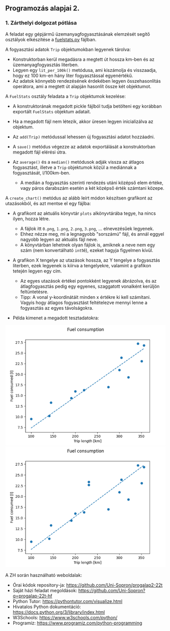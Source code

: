 ## Programozás alapjai 2.

### 1. Zárthelyi dolgozat pótlása

A feladat egy gépjármű üzemanyagfogyasztásának elemzését segítő osztályok elkészítése a [fuelstats.py](fuelstats.py) fájlban.

A fogyasztási adatok `Trip` objektumokban legyenek tárolva:
- Konstruktorban kerül megadásra a megtett út hossza km-ben és az üzemanyagfogyasztás literben.
- Legyen egy `lit_per_100k()` metódusa, ami kiszámolja és visszaadja, hogy ez 100 km-en hány liter fogyasztással egyenértékű.
- Az adatok könnyebb rendezésének érdekében legyen összehasonlítás operátora, ami a megtett út alapján hasonlít össze két objektumot.

A `FuelStats` osztály feladata a `Trip` objektumok kezelése:
- A konstruktorának megadott pickle fájlból tudja betölteni egy korábban exportált `FuelStats` objektum adatait.
- Ha a megadott fájl nem létezik, akkor üresen legyen inicializálva az objektum.
- Az `add(Trip)` metódussal lehessen új fogyasztási adatot hozzáadni.
- A `save()` metódus végezze az adatok exportálását a konstruktorban megadott fájl elérési útra.

- Az `average()` és a `median()` metódusok adják vissza az átlagos fogyasztást, illetve a `Trip` objektumok közül a mediánnak a fogyasztását, l/100km-ben.
  - A medián a fogyasztás szerinti rendezés utáni középső elem értéke, vagy páros darabszám esetén a két középső érték számtani közepe.

A `create_chart()` metódus az alább leírt módon készítsen grafikont az utazásokból, és azt mentse el egy fájlba:

- A grafikont az aktuális könyvtár `plots` alkönyvtárába tegye, ha nincs ilyen, hozza létre.
  - A fájlok itt `0.png`, `1.png`, `2.png`, `3.png`, ... elnevezésűek legyenek.
  - Ehhez nézze meg, mi a legnagyobb "sorszámú" fájl, és annál eggyel nagyobb legyen az aktuális fájl neve.
  - A könyvtárban lehetnek olyan fájlok is, amiknek a neve nem egy szám (nem konvertálható `int`té), ezeket hagyja figyelmen kívül.

- A grafikon X tengelye az utazások hossza, az Y tengelye a fogyasztás literben, ezek legyenek is kiírva a tengelyekre, valamint a grafikon tetején legyen egy cím.
  - Az egyes utazások értékei pontokként legyenek ábrázolva, és az átlagfogyasztás pedig egy egyenes, szaggatott vonalként kerüljön feltüntetésre.
  - Tipp: A vonal y-koordinátáit minden x értékre ki kell számítani. Vagyis hogy átlagos fogyasztást feltételezve mennyi lenne a fogyasztás az egyes távolságokra.
- Példa kimenet a megadott tesztadatokra:

![expected/0.png](expected/0.png)
![expected/1.png](expected/1.png)


A ZH során használható weboldalak:
* Órai kódok repository-ja: https://github.com/Uni-Sopron/progalap2-22t
* Saját házi feladat megoldások: https://github.com/Uni-Sopron?q=progalap-22t-hf
* Python Tutor: https://pythontutor.com/visualize.html
* Hivatalos Python dokumentáció: https://docs.python.org/3/library/index.html
* W3Schools: https://www.w3schools.com/python/
* Programiz: https://www.programiz.com/python-programming
